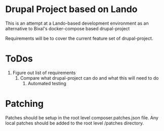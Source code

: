 # Drupal Project based on Lando
This is an attempt at a Lando-based development environment as an alternative to Bixal's docker-compose based
drupal-project

Requirements will be to cover the current feature set of drupal-project.

# ToDos
1. Figure out list of requirements
    1. Compare what drupal-project can do and what this will need to do
        1. Automated testing

# Patching
Patches should be setup in the root level composer.patches.json file. Any local patches should be added to the root
level /patches directory.
